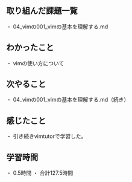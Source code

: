 ## 取り組んだ課題一覧
・ 04_vimの001_vimの基本を理解する.md
## わかったこと
・ vimの使い方について
## 次やること
・ 04_vimの001_vimの基本を理解する.md（続き）
## 感じたこと
・ 引き続きvimtutorで学習した。
## 学習時間
・ 0.5時間
・ 合計127.5時間
